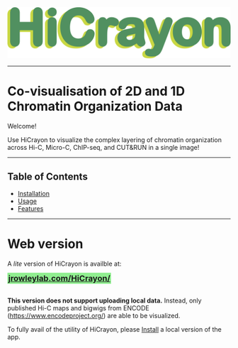 <div style="text-align: center;">
  <img src="www/logo/hiCrayon_logo.png" alt="HiCrayon Logo" width="750" />
</div>

------------------------------------------
# Co-visualisation of 2D and 1D Chromatin Organization Data

Welcome! 

Use HiCrayon to visualize the complex layering of chromatin organization across Hi-C, Micro-C, ChIP-seq, and CUT&RUN in a single image!

---------------------------------------------
## Table of Contents

- [Installation](/www/md_pages/installation.md)
- [Usage](/www/md_pages/usage.md)
- [Features](/www/md_pages/features.md)


---------------------------------------------
# Web version

A *lite* version of HiCrayon is availble at:

<span style="background-color: lightgreen; font-size: 18px; padding: 2px;">
  <a href="https://jrowleylab.com/HiCrayon/" style="font-weight: bold;">jrowleylab.com/HiCrayon/</a>
</span>
</br></br>

**This version does not support uploading local data.**
Instead, only published Hi-C maps and bigwigs from ENCODE (https://www.encodeproject.org/) are able to be visualized.
<!-- and locally stored small bedGraph files. -->

To fully avail of the utility of HiCrayon, please [Install](/www/md_pages/installation.md) a local version of the app.

